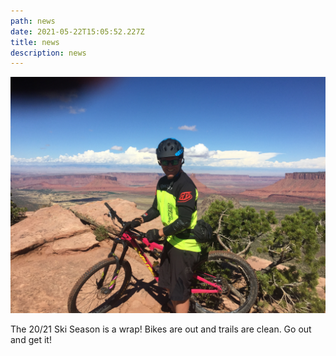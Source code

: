 ```yaml
---
path: news
date: 2021-05-22T15:05:52.227Z
title: news
description: news
---
```

![](../assets/img_4784.jpeg)

The 20/21 Ski Season is a wrap!  Bikes are out and trails are clean. Go out and get it!